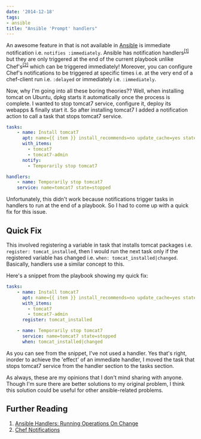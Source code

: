 ```yaml
---
date: '2014-12-18'
tags:
- ansible
title: "Ansible 'Prompt' handlers"
---
```


An awesome feature in  that is not available in [Ansible](http://ansible.com) is immediate notification i.e. `notifies :immediately`.
Ansible has notification handlers<sup>[[1]](http://docs.ansible.com/playbooks_intro.html#handlers-running-operations-on-change)</sup> but they are only triggered at the end of the current playbook unlike Chef's<sup>[[2]](https://docs.chef.io/resource_common.html#notifies-syntax)</sup> which can be  triggered immediately! Moreover, you can configure Chef's notifications to be triggered at specific times i.e. at the very end of a chef-client run i.e. `:delayed` or immediately i.e. `:immediately`.
<!--more-->

Now, why I'm going into all these boring theories?? Well, when installing tomcat on Ubuntu, dpkg starts it automatically
once the process is complete. I wanted to stop tomcat7 service, configure it, deploy its webapps & finally start it. So
after installing tomcat7 I added a notification action to call a task that stops tomcat7 service.

```yml
tasks:
    - name: Install tomcat7
      apt: name={{ item }} install_recommends=no update_cache=yes state=present
      with_items:
        - tomcat7
        - tomcat7-admin
      notify:
        - Temporarily stop tomcat7

handlers:
    - name: Temporarily stop tomcat7
    service: name=tomcat7 state=stopped
```

Unfortunately, this didn't work because notifications trigger tasks in handlers to run at the end of a playbook.
So I had to come up with a quick fix for this issue.

## Quick Fix

This involved registering a variable in task that installs tomcat packages i.e. `register: tomcat_installed`,
then I would run the next task only if the registered variable has changed i.e. `when: tomcat_installed|changed`.
Basically, handlers use a similar concept to this.

Here's a snippet from the playbook showing my quick fix:
```yaml
tasks:
    - name: Install tomcat7
      apt: name={{ item }} install_recommends=no update_cache=yes state=present
      with_items:
        - tomcat7
        - tomcat7-admin
      register: tomcat_installed

    - name: Temporarily stop tomcat7
      service: name=tomcat7 state=stopped
      when: tomcat_installed|changed
```

As you can see from the snippet, I've not used a handler. Yes that's right, inorder to achieve the 'effect' of an immediate handler,
I moved the task that stops tomcat7 service from the handler section to the tasks section.

As always, these are my opinions that I don't mind sharing with anyone. Though I'm sure there are better solutions to my original
problem, I think this solution could be useful for other ansible-related problems.

## Further Reading

1. [Ansible Handlers: Running Operations On Change](http://docs.ansible.com/playbooks_intro.html#handlers-running-operations-on-change)
2. [Chef Notifications](https://docs.chef.io/resource_common.html#notifies-syntax)
